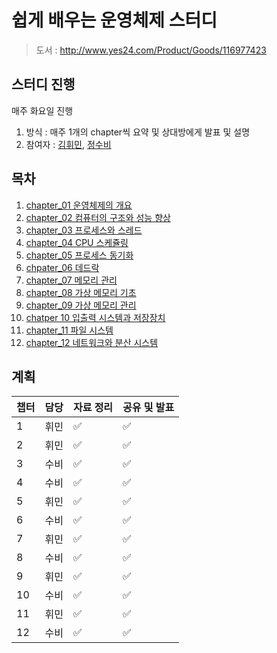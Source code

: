 # 쉽게 배우는 운영체제 스터디

> 도서 : http://www.yes24.com/Product/Goods/116977423

## 스터디 진행

매주 화요일 진행

1. 방식 : 매주 1개의 chapter씩 요약 및 상대방에게 발표 및 설명
2. 참여자 : [김휘민](https://github.com/hwibaski), [정수비](https://github.com/JeongSubi)

## 목차

1. [chapter_01 운영체제의 개요](https://github.com/hwibaski/book_study/blob/main/easy_operating_system/chapter_1/chapter_1.md)
2. [chapter_02 컴퓨터의 구조와 성능 향상](https://github.com/hwibaski/book_study/blob/main/easy_operating_system/chapter_2/chapter_2.md)
3. [chapter_03 프로세스와 스레드](https://github.com/hwibaski/book_study/blob/main/easy_operating_system/chapter_2/chapter_3.md)
4. [chapter_04 CPU 스케쥴링](https://github.com/hwibaski/book_study/blob/main/easy_operating_system/chapter_2/chapter_4.md)
5. [chapter_05 프로세스 동기화](https://github.com/hwibaski/book_study/blob/main/easy_operating_system/chapter_5/chapter_5.md)
6. [chpater_06 데드락](https://github.com/hwibaski/book_study/blob/main/easy_operating_system/chapter_6/chapter_6.md)
7. [chapter_07 메모리 관리](https://github.com/hwibaski/book_study/blob/main/easy_operating_system/chapter_7/chapter_7.md)
8. [chapter_08 가상 메모리 기초](https://github.com/hwibaski/book_study/blob/main/easy_operating_system/chapter_8/chapter_8.md)
9. [chapter_09 가상 메모리 관리](https://github.com/hwibaski/book_study/blob/main/easy_operating_system/chapter_9/chapter_9.md)
10. [chatper 10 입출력 시스템과 저장장치](https://github.com/hwibaski/book_study/blob/main/easy_operating_system/chapter_10/chapter_10.md)
11. [chapter_11 파일 시스템](https://github.com/hwibaski/book_study/blob/main/easy_operating_system/chapter_11/chapter_11.md)
12. [chapter_12 네트워크와 분산 시스템](https://github.com/hwibaski/book_study/blob/main/easy_operating_system/chapter_12/chapter_12.md)

## 계획

| 챕터 | 담당 | 자료 정리 | 공유 및 발표 |
| ---- | ---- | --------- | ------------ |
| 1    | 휘민 | ✅        | ✅           |
| 2    | 휘민 | ✅        | ✅           |
| 3    | 수비 | ✅        | ✅           |
| 4    | 수비 | ✅        | ✅           |
| 5    | 휘민 | ✅        | ✅           |
| 6    | 수비 | ✅        | ✅           |
| 7    | 휘민 | ✅        | ✅           |
| 8    | 수비 | ✅        | ✅           |
| 9    | 휘민 | ✅        | ✅           |
| 10   | 수비 | ✅        | ✅           |
| 11   | 휘민 | ✅        | ✅           |
| 12   | 수비 | ✅        | ✅           |
